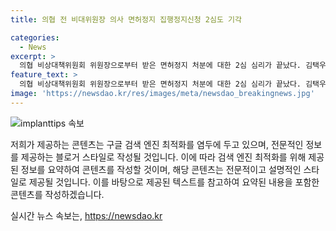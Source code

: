 ```yaml
---
title: 의협 전 비대위원장 의사 면허정지 집행정지신청 2심도 기각

categories:
  - News
excerpt: >
  의협 비상대책위원회 위원장으로부터 받은 면허정지 처분에 대한 2심 심리가 끝났다. 김택우 전 대한의사협회(의협) 비상대책위원회 위원장은 집행정지를 신청했지만 기각당했다. 법원은 앞으로도 같은 발언 반복이 예상된다며 면허정지는 공공복리에 우선한다고 판단했다. 처분에 따른 손해가 공공복리에 우선할 정도는 아니라는 견해도 제기되고 있다.
feature_text: >
  의협 비상대책위원회 위원장으로부터 받은 면허정지 처분에 대한 2심 심리가 끝났다. 김택우 전 대한의사협회(의협) 비상대책위원회 위원장은 집행정지를 신청했지만 기각당했다. 법원은 앞으로도 같은 발언 반복이 예상된다며 면허정지는 공공복리에 우선한다고 판단했다. 처분에 따른 손해가 공공복리에 우선할 정도는 아니라는 견해도 제기되고 있다.
image: 'https://newsdao.kr/res/images/meta/newsdao_breakingnews.jpg'
---
```


<p><img src="https://newsdao.kr/res/images/meta/newsdao_breakingnews.jpg" alt="implanttips 속보" /></p>

<p>저희가 제공하는 콘텐츠는 구글 검색 엔진 최적화를 염두에 두고 있으며, 전문적인 정보를 제공하는 블로거 스타일로 작성될 것입니다. 이에 따라 검색 엔진 최적화를 위해 제공된 정보를 요약하여 콘텐츠를 작성할 것이며, 해당 콘텐츠는 전문적이고 설명적인 스타일로 제공될 것입니다. 이를 바탕으로 제공된 텍스트를 참고하여 요약된 내용을 포함한 콘텐츠를 작성하겠습니다.</p>
실시간 뉴스 속보는, <a href="https://newsdao.kr" rel="dofollow">https://newsdao.kr</a>


